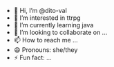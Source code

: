 - 👋 Hi, I’m @dito-val
- 👀 I’m interested in ttrpg
- 🌱 I’m currently learning java
- 💞️ I’m looking to collaborate on ...
- 📫 How to reach me ...
- 😄 Pronouns: she/they
- ⚡ Fun fact: ...

<!---
dito-val/dito-val is a ✨ special ✨ repository because its `README.md` (this file) appears on your GitHub profile.
You can click the Preview link to take a look at your changes.
--->

